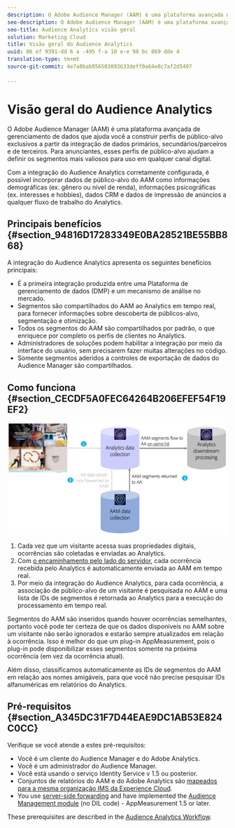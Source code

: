 ```yaml
---
description: O Adobe Audience Manager (AAM) é uma plataforma avançada de gerenciamento de dados que ajuda você a construir perfis de público-alvo exclusivos a partir da integração de dados primários, secundários/parceiros e de terceiros. Para anunciantes, esses perfis de público-alvo ajudam a definir os segmentos mais valiosos para uso em qualquer canal digital.
seo-description: O Adobe Audience Manager (AAM) é uma plataforma avançada de gerenciamento de dados que ajuda você a construir perfis de público-alvo exclusivos a partir da integração de dados primários, secundários/parceiros e de terceiros. Para anunciantes, esses perfis de público-alvo ajudam a definir os segmentos mais valiosos para uso em qualquer canal digital.
seo-title: Audience Analytics visão geral
solution: Marketing Cloud
title: Visão geral do Audience Analytics
uuid: 86 ef 9391-dd 6 a -495 f-a 10 e-e 98 bc 069 dde 4
translation-type: tm+mt
source-git-commit: 4e7a8bab956503093633deff0a64e8c7af2d5497

---
```



# Visão geral do Audience Analytics

O Adobe Audience Manager (AAM) é uma plataforma avançada de gerenciamento de dados que ajuda você a construir perfis de público-alvo exclusivos a partir da integração de dados primários, secundários/parceiros e de terceiros. Para anunciantes, esses perfis de público-alvo ajudam a definir os segmentos mais valiosos para uso em qualquer canal digital.

Com a integração do Audience Analytics corretamente configurada, é possível incorporar dados de público-alvo do AAM como informações demográficas (ex. gênero ou nível de renda), informações psicográficas (ex. interesses e hobbies), dados CRM e dados de impressão de anúncios a qualquer fluxo de trabalho do Analytics.

## Principais benefícios {#section_94816D17283349E0BA28521BE55BB868}

A integração do Audience Analytics apresenta os seguintes benefícios principais:

* É a primeira integração produzida entre uma Plataforma de gerenciamento de dados (DMP) e um mecanismo de análise no mercado.
* Segmentos são compartilhados do AAM ao Analytics em tempo real, para fornecer informações sobre descoberta de públicos-alvo, segmentação e otimização.
* Todos os segmentos do AAM são compartilhados por padrão, o que enriquece por completo os perfis de clientes no Analytics.
* Administradores de soluções podem habilitar a integração por meio da interface do usuário, sem precisarem fazer muitas alterações no código.
* Somente segmentos aderidos a controles de exportação de dados do Audience Manager são compartilhados.

## Como funciona {#section_CECDF5A0FEC64264B206EFEF54F19EF2}

![](assets/mc-aud-dataflow.png)

1. Cada vez que um visitante acessa suas propriedades digitais, ocorrências são coletadas e enviadas ao Analytics.
1. Com [o encaminhamento pelo lado do servidor](/help/admin/admin/c-server-side-forwarding/ssf.md), cada ocorrência recebida pelo Analytics é automaticamente enviada ao AAM em tempo real.
1. Por meio da integração do Audience Analytics, para cada ocorrência, a associação de público-alvo de um visitante é pesquisada no AAM e uma lista de IDs de segmentos é retornada ao Analytics para a execução do processamento em tempo real.

Segmentos do AAM são inseridos quando houver ocorrências semelhantes, portanto você pode ter certeza de que os dados disponíveis no AAM sobre um visitante não serão ignorados e estarão sempre atualizados em relação à ocorrência. Isso é melhor do que um plug-in AppMeasurement, pois o plug-in pode disponibilizar esses segmentos somente na próxima ocorrência (em vez da ocorrência atual).

Além disso, classificamos automaticamente as IDs de segmentos do AAM em relação aos nomes amigáveis, para que você não precise pesquisar IDs alfanuméricas em relatórios do Analytics.

## Pré-requisitos {#section_A345DC31F7D44EAE9DC1AB53E824C0CC}

Verifique se você atende a estes pré-requisitos:

* Você é um cliente do Audience Manager e do Adobe Analytics.
* Você é um administrador do Audience Manager.
* Você está usando o serviço Identity Service v 1.5 ou posterior.
* Conjuntos de relatórios do AAM e do Adobe Analytics são [mapeados para a mesma organização IMS da Experience Cloud](https://marketing.adobe.com/resources/help/en_US/mcloud/report-suite-mapping.html).
* You use [server-side forwarding](/help/admin/admin/c-server-side-forwarding/ssf.md) and have implemented the [Audience Management module](https://marketing.adobe.com/resources/help/en_US/aam/c_profiles_audiences.html) (no DIL code) - AppMeasurement 1.5 or later.

These prerequisites are described in the [Audience Analytics Workflow](../../integrate/c-audience-analytics/c-workflow/audiences-workflow.md#concept_A5F067D14C794B759A1D92526DE27F83).
